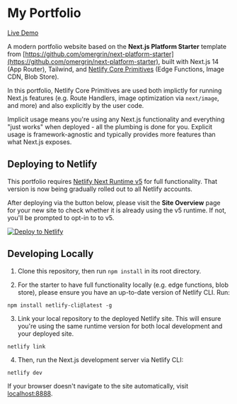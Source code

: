 # My Portfolio

[Live Demo](https://nextjs-platform-starter.netlify.app/)

A modern portfolio website based on the **Next.js Platform Starter** template from [https://github.com/omergrin/next-platform-starter](https://github.com/omergrin/next-platform-starter), built with Next.js 14 (App Router), Tailwind, and [Netlify Core Primitives](https://docs.netlify.com/core/overview/#develop) (Edge Functions, Image CDN, Blob Store).

In this portfolio, Netlify Core Primitives are used both implictly for running Next.js features (e.g. Route Handlers, image optimization via `next/image`, and more) and also explicitly by the user code.

Implicit usage means you're using any Next.js functionality and everything "just works" when deployed - all the plumbing is done for you. Explicit usage is framework-agnostic and typically provides more features than what Next.js exposes.

## Deploying to Netlify

This portfolio requires [Netlify Next Runtime v5](https://docs.netlify.com/frameworks/next-js/overview/) for full functionality. That version is now being gradually rolled out to all Netlify accounts.

After deploying via the button below, please visit the **Site Overview** page for your new site to check whether it is already using the v5 runtime. If not, you'll be prompted to opt-in to to v5.

[![Deploy to Netlify](https://www.netlify.com/img/deploy/button.svg)](https://app.netlify.com/start/deploy?repository=https://github.com/netlify-templates/next-platform-starter)

## Developing Locally

1. Clone this repository, then run `npm install` in its root directory.

2. For the starter to have full functionality locally (e.g. edge functions, blob store), please ensure you have an up-to-date version of Netlify CLI. Run:
```
npm install netlify-cli@latest -g
```

3. Link your local repository to the deployed Netlify site. This will ensure you're using the same runtime version for both local development and your deployed site.
```
netlify link
```

4. Then, run the Next.js development server via Netlify CLI:
```
netlify dev
```

If your browser doesn't navigate to the site automatically, visit [localhost:8888](http://localhost:8888).